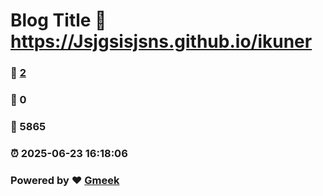 # Blog Title :link: https://Jsjgsisjsns.github.io/ikuner 
### :page_facing_up: [2](https://Jsjgsisjsns.github.io/ikuner/tag.html) 
### :speech_balloon: 0 
### :hibiscus: 5865 
### :alarm_clock: 2025-06-23 16:18:06 
### Powered by :heart: [Gmeek](https://github.com/Meekdai/Gmeek)
